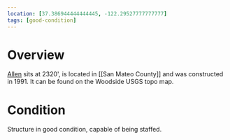 ```yaml
---
location: [37.386944444444445, -122.29527777777777]
tags: [good-condition]
---
```


# Overview

[Allen](http://www.peakbagging.com/CALookoutPhotos/Allen.html) sits at 2320', is located in [[San Mateo County]] and was constructed in 1991. It can be found on the Woodside USGS topo map.

# Condition

Structure in good condition, capable of being staffed.